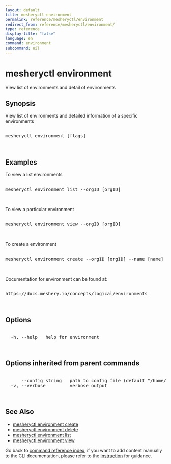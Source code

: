```yaml
---
layout: default
title: mesheryctl-environment
permalink: reference/mesheryctl/environment
redirect_from: reference/mesheryctl/environment/
type: reference
display-title: "false"
language: en
command: environment
subcommand: nil
---
```


# mesheryctl environment

View list of environments and detail of environments

## Synopsis

View list of environments and detailed information of a specific environments
<pre class='codeblock-pre'>
<div class='codeblock'>
mesheryctl environment [flags]

</div>
</pre> 

## Examples

To view a list environments
<pre class='codeblock-pre'>
<div class='codeblock'>
mesheryctl environment list --orgID [orgID]

</div>
</pre> 

To view a particular environment
<pre class='codeblock-pre'>
<div class='codeblock'>
mesheryctl environment view --orgID [orgID]

</div>
</pre> 

To create a environment
<pre class='codeblock-pre'>
<div class='codeblock'>
mesheryctl environment create --orgID [orgID] --name [name] --description [description]

</div>
</pre> 

Documentation for environment can be found at:
<pre class='codeblock-pre'>
<div class='codeblock'>
https://docs.meshery.io/concepts/logical/environments

</div>
</pre> 

## Options

<pre class='codeblock-pre'>
<div class='codeblock'>
  -h, --help   help for environment

</div>
</pre>

## Options inherited from parent commands

<pre class='codeblock-pre'>
<div class='codeblock'>
      --config string   path to config file (default "/home/runner/.meshery/config.yaml")
  -v, --verbose         verbose output

</div>
</pre>

## See Also

* [mesheryctl environment create](/reference/mesheryctl/environment/create)
* [mesheryctl environment delete](/reference/mesheryctl/environment/delete)
* [mesheryctl environment list](/reference/mesheryctl/environment/list)
* [mesheryctl environment view](/reference/mesheryctl/environment/view)

Go back to [command reference index](/reference/mesheryctl/), if you want to add content manually to the CLI documentation, please refer to the [instruction](/project/contributing/contributing-cli#preserving-manually-added-documentation) for guidance.
